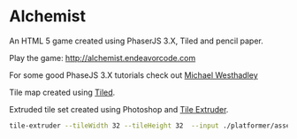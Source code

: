 # Alchemist
An HTML 5 game created using PhaserJS 3.X, Tiled and pencil paper. 

Play the game:
http://alchemist.endeavorcode.com

For  some good PhaseJS 3.X tutorials check out [Michael Westhadley](https://medium.com/@michaelwesthadley/modular-game-worlds-in-phaser-3-tilemaps-1-958fc7e6bbd6)

Tile map created using [Tiled](https://www.mapeditor.org).

Extruded tile set created using Photoshop and [Tile Extruder](https://github.com/sporadic-labs/tile-extruder).

```bash
tile-extruder --tileWidth 32 --tileHeight 32  --input ./platformer/assets/tilesets/tile-set-rouge.png --output ./platformer/assets/tilesets/tile-set-rouge-x.png
```